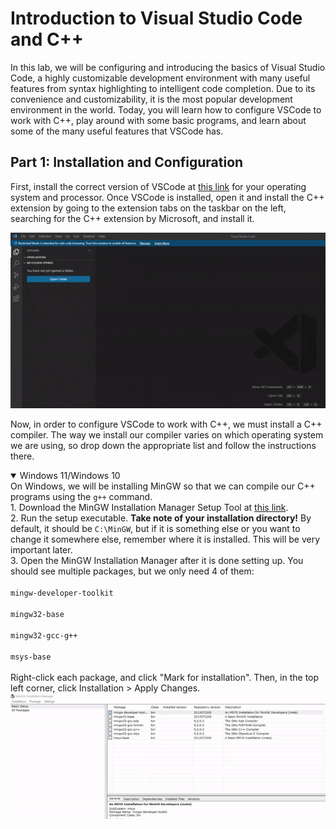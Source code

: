 # Introduction to Visual Studio Code and C++

In this lab, we will be configuring and introducing the basics of Visual Studio Code, a highly customizable development environment with many useful features from syntax highlighting to intelligent code completion. Due to its convenience and customizability, it is the most popular development environment in the world. Today, you will learn how to configure VSCode to work with C++, play around with some basic programs, and learn about some of the many useful features that VSCode has.

## Part 1: Installation and Configuration

First, install the correct version of VSCode at [this link](https://code.visualstudio.com/download) for your operating system and processor. Once VSCode is installed, open it and install the C++ extension by going to the extension tabs on the taskbar on the left, searching for the C++ extension by Microsoft, and install it.

![Installing C++](images/installC.gif)

Now, in order to configure VSCode to work with C++, we must install a C++ compiler. The way we install our compiler varies on which operating system we are using, so drop down the appropriate list and follow the instructions there.

[comment]: # (Maybe add a way to check processor type if the student is unsure which version to install?)

<details open>
<summary>Windows 11/Windows 10</summary>
On Windows, we will be installing MinGW so that we can compile our C++ programs using the <code>g++</code> command. <br>
1. Download the MinGW Installation Manager Setup Tool at <a href="https://sourceforge.net/projects/mingw/">this link</a>. <br>
2. Run the setup executable. <strong>Take note of your installation directory!</strong> By default, it should be <code>C:\MinGW</code>, but if it is something else or you want to change it somewhere else, remember where it is installed. This will be very important later. <br>
3. Open the MinGW Installation Manager after it is done setting up. You should see multiple packages, but we only need 4 of them: <br>
<code>
mingw-developer-toolkit<br>
mingw32-base<br>
mingw32-gcc-g++<br>
msys-base
</code><br>
Right-click each package, and click "Mark for installation". Then, in the top left corner, click Installation > Apply Changes.
<img src="images/installgcc.gif" alt="Installing MinGW Packages">
</details>

